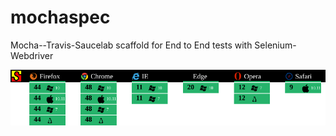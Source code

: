 # mochaspec
Mocha--Travis-Saucelab scaffold for End to End tests with Selenium-Webdriver

![Saucelabs-Matrix](https://github.com/MisterDevo/mochaspec/blob/master/matrix.svg)

